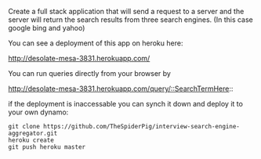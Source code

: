 Create a full stack application that will send a request to a server
and the server will return the search results from three search engines. (In this case google bing and yahoo) 


You can see a deployment of this app on heroku here:

http://desolate-mesa-3831.herokuapp.com/

You can run queries directly from your browser by

http://desolate-mesa-3831.herokuapp.com/query/::SearchTermHere::

if the deployment is inaccessable you can synch it down and deploy it to your own dynamo: 

    git clone https://github.com/TheSpiderPig/interview-search-engine-aggregator.git
    heroku create 
    git push heroku master 
